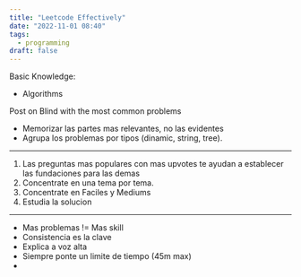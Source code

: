 ```yaml
---
title: "Leetcode Effectively"
date: "2022-11-01 08:40"
tags: 
  - programming
draft: false
---
```

Basic Knowledge:
- Algorithms

Post on Blind with the most common problems

- Memorizar las partes mas relevantes, no las evidentes
- Agrupa los problemas por tipos (dinamic, string, tree).

___

1. Las preguntas mas populares con mas upvotes te ayudan a establecer las fundaciones para las demas
2. Concentrate en una tema por tema.
3. Concentrate en Faciles y Mediums
4. Estudia la solucion

___

- Mas problemas != Mas skill
- Consistencia es la clave
- Explica a voz alta
- Siempre ponte un limite de tiempo (45m max) 
- 